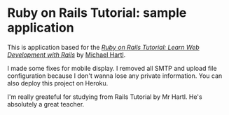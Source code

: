 # Ruby on Rails Tutorial: sample application
This is application based for the
[*Ruby on Rails Tutorial:
Learn Web Development with Rails*](http://www.railstutorial.org/)
by [Michael Hartl](http://www.michaelhartl.com/).

I made some fixes for mobile display. I removed all SMTP and upload file configuration because I don't wanna lose any private information. You can also deploy this project on Heroku.

I'm really greateful for studying from Rails Tutorial by Mr Hartl. He's absolutely a great teacher.
